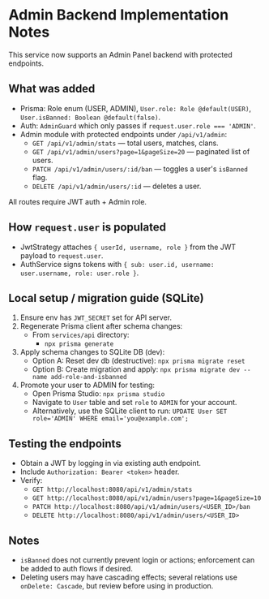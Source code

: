 # Admin Backend Implementation Notes

This service now supports an Admin Panel backend with protected endpoints.

## What was added

- Prisma: Role enum (USER, ADMIN), `User.role: Role @default(USER)`, `User.isBanned: Boolean @default(false)`.
- Auth: `AdminGuard` which only passes if `request.user.role === 'ADMIN'`.
- Admin module with protected endpoints under `/api/v1/admin`:
  - `GET /api/v1/admin/stats` — total users, matches, clans.
  - `GET /api/v1/admin/users?page=1&pageSize=20` — paginated list of users.
  - `PATCH /api/v1/admin/users/:id/ban` — toggles a user's `isBanned` flag.
  - `DELETE /api/v1/admin/users/:id` — deletes a user.

All routes require JWT auth + Admin role.

## How `request.user` is populated

- JwtStrategy attaches `{ userId, username, role }` from the JWT payload to `request.user`.
- AuthService signs tokens with `{ sub: user.id, username: user.username, role: user.role }`.

## Local setup / migration guide (SQLite)

1. Ensure env has `JWT_SECRET` set for API server.
2. Regenerate Prisma client after schema changes:
   - From `services/api` directory:
     - `npx prisma generate`
3. Apply schema changes to SQLite DB (dev):
   - Option A: Reset dev db (destructive): `npx prisma migrate reset`
   - Option B: Create migration and apply: `npx prisma migrate dev --name add-role-and-isbanned`
4. Promote your user to ADMIN for testing:
   - Open Prisma Studio: `npx prisma studio`
   - Navigate to `User` table and set `role` to `ADMIN` for your account.
   - Alternatively, use the SQLite client to run: `UPDATE User SET role='ADMIN' WHERE email='you@example.com';`

## Testing the endpoints

- Obtain a JWT by logging in via existing auth endpoint.
- Include `Authorization: Bearer <token>` header.
- Verify:
  - `GET http://localhost:8080/api/v1/admin/stats`
  - `GET http://localhost:8080/api/v1/admin/users?page=1&pageSize=10`
  - `PATCH http://localhost:8080/api/v1/admin/users/<USER_ID>/ban`
  - `DELETE http://localhost:8080/api/v1/admin/users/<USER_ID>`

## Notes

- `isBanned` does not currently prevent login or actions; enforcement can be added to auth flows if desired.
- Deleting users may have cascading effects; several relations use `onDelete: Cascade`, but review before using in production.
